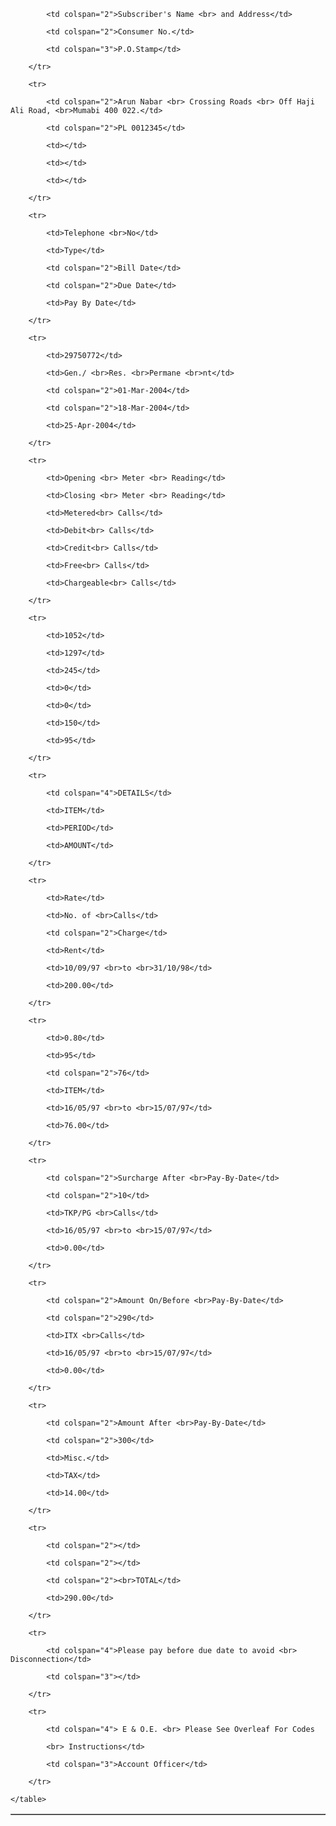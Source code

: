 <!DOCTYPE html>
<html>
<body>
   <table border="1">
        <tr>

            <td colspan="2">Subscriber's Name <br> and Address</td>

            <td colspan="2">Consumer No.</td>

            <td colspan="3">P.O.Stamp</td>

        </tr>

        <tr>

            <td colspan="2">Arun Nabar <br> Crossing Roads <br> Off Haji Ali Road, <br>Mumabi 400 022.</td>

            <td colspan="2">PL 0012345</td>

            <td></td>

            <td></td>

            <td></td>

        </tr>

        <tr>

            <td>Telephone <br>No</td>

            <td>Type</td>

            <td colspan="2">Bill Date</td>

            <td colspan="2">Due Date</td>

            <td>Pay By Date</td>

        </tr>

        <tr>

            <td>29750772</td>

            <td>Gen./ <br>Res. <br>Permane <br>nt</td>

            <td colspan="2">01-Mar-2004</td>

            <td colspan="2">18-Mar-2004</td>

            <td>25-Apr-2004</td>  

        </tr>

        <tr>

            <td>Opening <br> Meter <br> Reading</td>

            <td>Closing <br> Meter <br> Reading</td>

            <td>Metered<br> Calls</td>

            <td>Debit<br> Calls</td>

            <td>Credit<br> Calls</td>

            <td>Free<br> Calls</td>

            <td>Chargeable<br> Calls</td>

        </tr>

        <tr>

            <td>1052</td>

            <td>1297</td>

            <td>245</td>

            <td>0</td>

            <td>0</td>

            <td>150</td>

            <td>95</td>

        </tr>

        <tr>

            <td colspan="4">DETAILS</td>

            <td>ITEM</td>

            <td>PERIOD</td>

            <td>AMOUNT</td>

        </tr>

        <tr>

            <td>Rate</td>

            <td>No. of <br>Calls</td>

            <td colspan="2">Charge</td>

            <td>Rent</td>

            <td>10/09/97 <br>to <br>31/10/98</td>

            <td>200.00</td>

        </tr>

        <tr>

            <td>0.80</td>

            <td>95</td>

            <td colspan="2">76</td>

            <td>ITEM</td>

            <td>16/05/97 <br>to <br>15/07/97</td>

            <td>76.00</td>  

        </tr>

        <tr>

            <td colspan="2">Surcharge After <br>Pay-By-Date</td>

            <td colspan="2">10</td>

            <td>TKP/PG <br>Calls</td>

            <td>16/05/97 <br>to <br>15/07/97</td>

            <td>0.00</td>  

        </tr>

        <tr>

            <td colspan="2">Amount On/Before <br>Pay-By-Date</td>

            <td colspan="2">290</td>

            <td>ITX <br>Calls</td>

            <td>16/05/97 <br>to <br>15/07/97</td>

            <td>0.00</td>  

        </tr>

        <tr>

            <td colspan="2">Amount After <br>Pay-By-Date</td>

            <td colspan="2">300</td>

            <td>Misc.</td>

            <td>TAX</td>

            <td>14.00</td>  

        </tr>

        <tr>

            <td colspan="2"></td>

            <td colspan="2"></td>

            <td colspan="2"><br>TOTAL</td>

            <td>290.00</td>

        </tr>

        <tr>

            <td colspan="4">Please pay before due date to avoid <br> Disconnection</td>

            <td colspan="3"></td>

        </tr>

        <tr>

            <td colspan="4"> E & O.E. <br> Please See Overleaf For Codes

            <br> Instructions</td>

            <td colspan="3">Account Officer</td>

        </tr>

    </table>



</body>

</html>
